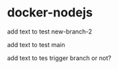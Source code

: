 # docker-nodejs

add text to test new-branch-2

add text to test main

add text to tes trigger branch or not?
